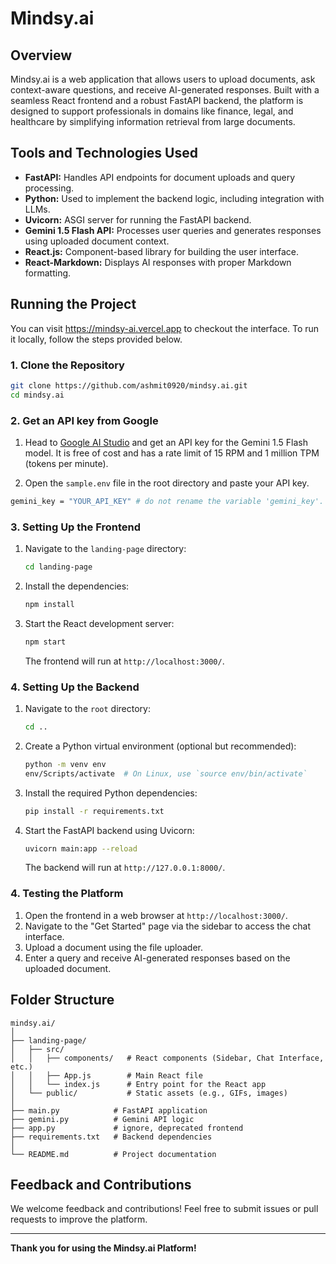 # Mindsy.ai 

## Overview
Mindsy.ai is a web application that allows users to upload documents, ask context-aware questions, and receive AI-generated responses. Built with a seamless React frontend and a robust FastAPI backend, the platform is designed to support professionals in domains like finance, legal, and healthcare by simplifying information retrieval from large documents. 

## Tools and Technologies Used
  
- **FastAPI:** Handles API endpoints for document uploads and query processing.  
- **Python:** Used to implement the backend logic, including integration with LLMs.  
- **Uvicorn:** ASGI server for running the FastAPI backend.  
- **Gemini 1.5 Flash API:** Processes user queries and generates responses using uploaded document context.  
- **React.js:** Component-based library for building the user interface.  
- **React-Markdown:** Displays AI responses with proper Markdown formatting.

## Running the Project
You can visit https://mindsy-ai.vercel.app to checkout the interface. To run it locally, follow the steps provided below.

### 1. Clone the Repository
```bash  
git clone https://github.com/ashmit0920/mindsy.ai.git  
cd mindsy.ai  
```

### 2. Get an API key from Google
1. Head to [Google AI Studio](https://ai.google.dev/gemini-api/docs) and get an API key for the Gemini 1.5 Flash model. It is free of cost and has a rate limit of 15 RPM and 1 million TPM (tokens per minute).

2. Open the `sample.env` file in the root directory and paste your API key.
```bash
gemini_key = "YOUR_API_KEY" # do not rename the variable 'gemini_key'.
```

### 3. Setting Up the Frontend 
1. Navigate to the `landing-page` directory:  
   ```bash  
   cd landing-page  
   ```  
2. Install the dependencies:  
   ```bash  
   npm install  
   ```  
3. Start the React development server:  
   ```bash  
   npm start  
   ```  
   The frontend will run at `http://localhost:3000/`.  

### 4. Setting Up the Backend
1. Navigate to the `root` directory:  
   ```bash  
   cd ..
   ```  
2. Create a Python virtual environment (optional but recommended):  
   ```bash  
   python -m venv env  
   env/Scripts/activate  # On Linux, use `source env/bin/activate`  
   ```  
3. Install the required Python dependencies:  
   ```bash  
   pip install -r requirements.txt  
   ```
4. Start the FastAPI backend using Uvicorn:  
   ```bash  
   uvicorn main:app --reload  
   ```  
   The backend will run at `http://127.0.0.1:8000/`.  


### 4. Testing the Platform 
1. Open the frontend in a web browser at `http://localhost:3000/`.  
2. Navigate to the "Get Started" page via the sidebar to access the chat interface.
3. Upload a document using the file uploader.  
4. Enter a query and receive AI-generated responses based on the uploaded document.  


## Folder Structure
```
mindsy.ai/  
│  
├── landing-page/  
│   ├── src/  
│   │   ├── components/   # React components (Sidebar, Chat Interface, etc.)  
│   │   ├── App.js        # Main React file  
│   │   └── index.js      # Entry point for the React app  
│   └── public/           # Static assets (e.g., GIFs, images)  
│  
├── main.py            # FastAPI application
├── gemini.py          # Gemini API logic
├── app.py             # ignore, deprecated frontend
├── requirements.txt   # Backend dependencies
│  
└── README.md          # Project documentation  
```  

## Feedback and Contributions
We welcome feedback and contributions! Feel free to submit issues or pull requests to improve the platform.  

---

**Thank you for using the Mindsy.ai Platform!**